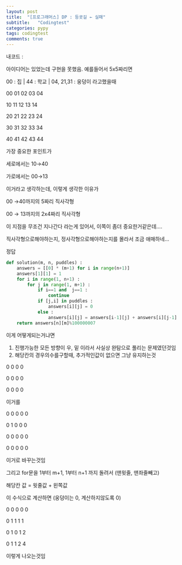 ```yaml
---
layout: post
title:  "[프로그래머스] DP : 등굣길 ← 실패"
subtitle:   "Codingtest"
categories: pypy
tags: codingtest
comments: true
---
```


내코드 :

아이디어는 있었는데 구현을 못했음. 예를들어서 5x5짜리면

00 : 집 |  44 : 학교 | 04, 21,31 : 웅덩이 라고했을때



00 01 02 03 04 

10 11 12 13 14

20 21 22 23 24

30 31 32 33 34

40 41 42 43 44 

가장 중요한 포인트가

세로에서는 10→40

가로에서는 00→13

이거라고 생각하는데, 이렇게 생각한 이유가 

00 →40까지의 5짜리 직사각형

00 → 13까지의 2x4짜리 직사각형

이 지점을 무조건 지나간다 라는게 있어서, 이쪽이 좀더 중요한거같은데.... 

직사각형으로해야하는지, 정사각형으로해야하는지를 몰라서 조금 애매하네...

정답

```python
def solution(m, n, puddles) :
    answers = [[0] * (m+1) for i in range(n+1)]
    answers[1][1] = 1
    for i in range(1, n+1) :
        for j in range(1, m+1) :
            if i==1 and  j==1 :
                continue
            if [j,i] in puddles :
                answers[i][j] = 0
            else :
                answers[i][j] = answers[i-1][j] + answers[i][j-1]
    return answers[n][m]%100000007
```

이게 어떻게되는거냐면

1. 진행가능한 모든 방향이 우, 밑 이라서 사실상 완탐으로 풀리는 문제였던것임
2. 해당칸의 경우의수를구할때, 추가적인값이 없으면 그냥 유지하는것

0 0 0 0

0 0 0 0  

0 0 0 0 

이거를

0 0 0 0 0 

0 1 0 0 0

0 0 0 0 0 

0 0 0 0 0

이거로 바꾸는것임

그리고 for문을 1부터 m+1, 1부터 n+1 까지 돌려서 (맨윗줄, 맨좌줄빼고) 

해당칸 값 = 윗줄값 + 왼쪽값

이 수식으로 계산하면 (웅덩이는 0, 계산하지않도록 0)

0 0 0 0 0

0 1 1 1 1

0 1 0 1 2

0 1 1 2 4

이렇게 나오는것임